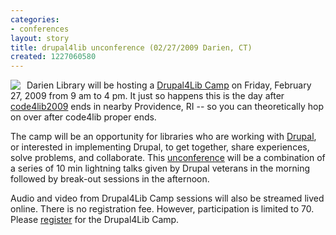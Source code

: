 ```yaml
---
categories:
- conferences
layout: story
title: drupal4lib unconference (02/27/2009 Darien, CT)
created: 1227060580
---
```

<img src="http://code4lib.org/files/drupalicon.png" style="float: left; margin-right: 10px;">

<p>Darien Library will be hosting a <a href="http://drupalib.interoperating.info/drupal4libcamp">Drupal4Lib Camp</a> on Friday, February 27, 2009 from 9 am to 4 pm. It just so happens this is the day after <a href="http://code4lib.org/2009">code4lib2009</a> ends in nearby Providence, RI -- so you can theoretically hop on over after code4lib proper ends.</p>

<p>The camp will be an opportunity for libraries who are working with <a href="http://drupal.org">Drupal</a>, or interested in implementing Drupal, to get together, share experiences, solve problems, and collaborate. This <a href="http://en.wikipedia.org/wiki/Unconference">unconference</a> will be a combination of a series of 10 min lightning talks given by Drupal veterans in the morning followed by break-out sessions in the afternoon.</p>

<p>Audio and video from Drupal4Lib Camp sessions will also be streamed lived online. There is no registration fee. However, participation is limited to 70.  Please <a href="http://drupalib.interoperating.info/node/167">register</a> for the Drupal4Lib Camp.</p>

<!--break-->
